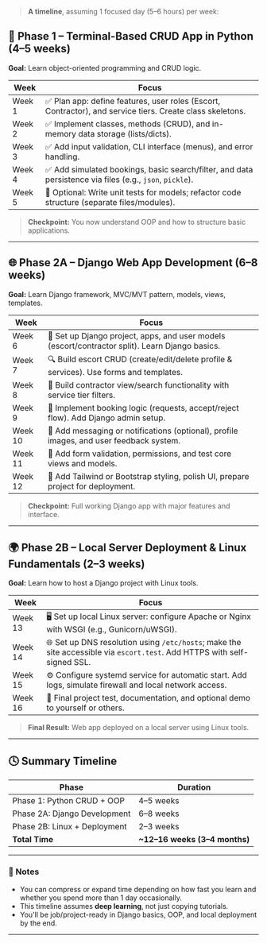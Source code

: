 > **A timeline**, assuming 1 focused day (5–6 hours) per week:

## 🧱 **Phase 1 – Terminal-Based CRUD App in Python (4–5 weeks)**

**Goal:** Learn object-oriented programming and CRUD logic.

| Week   | Focus                                                                                                     |
| ------ | --------------------------------------------------------------------------------------------------------- |
| Week 1 | ✅ Plan app: define features, user roles (Escort, Contractor), and service tiers. Create class skeletons. |
| Week 2 | ✅ Implement classes, methods (CRUD), and in-memory data storage (lists/dicts).                           |
| Week 3 | ✅ Add input validation, CLI interface (menus), and error handling.                                       |
| Week 4 | ✅ Add simulated bookings, basic search/filter, and data persistence via files (e.g., `json`, `pickle`).  |
| Week 5 | 🧪 Optional: Write unit tests for models; refactor code structure (separate files/modules).               |

> **Checkpoint:** You now understand OOP and how to structure basic applications.

---

## 🌐 **Phase 2A – Django Web App Development (6–8 weeks)**

**Goal:** Learn Django framework, MVC/MVT pattern, models, views, templates.

| Week    | Focus                                                                                           |
| ------- | ----------------------------------------------------------------------------------------------- |
| Week 6  | 🔧 Set up Django project, apps, and user models (escort/contractor split). Learn Django basics. |
| Week 7  | 🔍 Build escort CRUD (create/edit/delete profile & services). Use forms and templates.          |
| Week 8  | 🎯 Build contractor view/search functionality with service tier filters.                        |
| Week 9  | 📅 Implement booking logic (requests, accept/reject flow). Add Django admin setup.              |
| Week 10 | 💬 Add messaging or notifications (optional), profile images, and user feedback system.         |
| Week 11 | 🧪 Add form validation, permissions, and test core views and models.                            |
| Week 12 | 🎨 Add Tailwind or Bootstrap styling, polish UI, prepare project for deployment.                |

> **Checkpoint:** Full working Django app with major features and interface.

---

## 🌍 **Phase 2B – Local Server Deployment & Linux Fundamentals (2–3 weeks)**

**Goal:** Learn how to host a Django project with Linux tools.

| Week    | Focus                                                                                                                    |
| ------- | ------------------------------------------------------------------------------------------------------------------------ |
| Week 13 | 🖥️ Set up local Linux server: configure Apache or Nginx with WSGI (e.g., Gunicorn/uWSGI).                               |
| Week 14 | 🌐 Set up DNS resolution using `/etc/hosts`; make the site accessible via `escort.test`. Add HTTPS with self-signed SSL. |
| Week 15 | ⚙️ Configure systemd service for automatic start. Add logs, simulate firewall and local network access.                  |
| Week 16 | 🚀 Final project test, documentation, and optional demo to yourself or others.                                           |

> **Final Result:** Web app deployed on a local server using Linux tools.

---

## 🕓 Summary Timeline

| Phase                        | Duration                       |
| ---------------------------- | ------------------------------ |
| Phase 1: Python CRUD + OOP   | 4–5 weeks                      |
| Phase 2A: Django Development | 6–8 weeks                      |
| Phase 2B: Linux + Deployment | 2–3 weeks                      |
| **Total Time**               | **\~12–16 weeks (3–4 months)** |

---

### 📌 Notes

* You can compress or expand time depending on how fast you learn and whether you spend more than 1 day occasionally.
* This timeline assumes **deep learning**, not just copying tutorials.
* You'll be job/project-ready in Django basics, OOP, and local deployment by the end.
---
